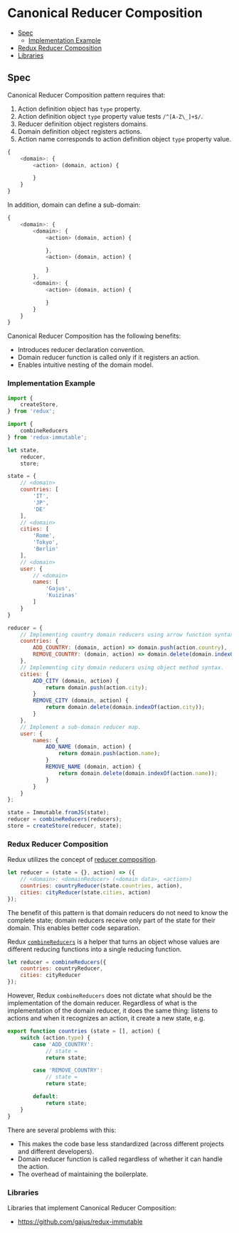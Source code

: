 # Canonical Reducer Composition

* [Spec](#spec)
    * [Implementation Example](#implementation-example)
* [Redux Reducer Composition](#redux-reducer-composition)
* [Libraries](#libraries)

## Spec

Canonical Reducer Composition pattern requires that:

1. Action definition object has `type` property.
1. Action definition object `type` property value tests `/^[A-Z\_]+$/`.
1. Reducer definition object registers domains.
1. Domain definition object registers actions.
1. Action name corresponds to action definition object `type` property value.

```js
{
    <domain>: {
        <action> (domain, action) {

        }
    }
}
```

In addition, domain can define a sub-domain:

```js
{
    <domain>: {
        <domain>: {
            <action> (domain, action) {

            },
            <action> (domain, action) {

            }
        },
        <domain>: {
            <action> (domain, action) {

            }
        }
    }
}
```

Canonical Reducer Composition has the following benefits:

* Introduces reducer declaration convention.
* Domain reducer function is called only if it registers an action.
* Enables intuitive nesting of the domain model.

### Implementation Example

```js
import {
    createStore,
} from 'redux';

import {
    combineReducers
} from 'redux-immutable';

let state,
    reducer,
    store;

state = {
    // <domain>
    countries: [
        'IT',
        'JP',
        'DE'
    ],
    // <domain>
    cities: [
        'Rome',
        'Tokyo',
        'Berlin'
    ],
    // <domain>
    user: {
        // <domain>
        names: [
            'Gajus',
            'Kuizinas'
        ]
    }
}

reducer = {
    // Implementing country domain reducers using arrow function syntax.
    countries: {
        ADD_COUNTRY: (domain, action) => domain.push(action.country),
        REMOVE_COUNTRY: (domain, action) => domain.delete(domain.indexOf(action.country))
    },
    // Implementing city domain reducers using object method syntax.
    cities: {
        ADD_CITY (domain, action) {
            return domain.push(action.city);
        }
        REMOVE_CITY (domain, action) {
            return domain.delete(domain.indexOf(action.city));
        }
    },
    // Implement a sub-domain reducer map.
    user: {
        names: {
            ADD_NAME (domain, action) {
                return domain.push(action.name);
            }
            REMOVE_NAME (domain, action) {
                return domain.delete(domain.indexOf(action.name));
            }
        }
    }
};

state = Immutable.fromJS(state);
reducer = combineReducers(reducers);
store = createStore(reducer, state);
```

### Redux Reducer Composition

Redux utilizes the concept of [reducer composition](http://gaearon.github.io/redux/docs/basics/Reducers.html#splitting-reducers).

```js
let reducer = (state = {}, action) => ({
    // <domain>: <domainReducer> (<domain data>, <action>)
    countries: countryReducer(state.countries, action),
    cities: cityReducer(state.cities, action)
});
```

The benefit of this pattern is that domain reducers do not need to know the complete state; domain reducers receive only part of the state for their domain. This enables better code separation.

Redux [`combineReducers`](http://gaearon.github.io/redux/docs/api/combineReducers.html) is a helper that turns an object whose values are different reducing functions into a single reducing function.

```js
let reducer = combineReducers({
    countries: countryReducer,
    cities: cityReducer
});
```

However, Redux `combineReducers` does not dictate what should be the implementation of the domain reducer. Regardless of what is the implementation of the domain reducer, it does the same thing: listens to actions and when it recognizes an action, it create a new state, e.g.

```js
export function countries (state = [], action) {
    switch (action.type) {
        case 'ADD_COUNTRY':
            // state =
            return state;

        case 'REMOVE_COUNTRY':
            // state =
            return state;

        default:
            return state;
    }
}
```

There are several problems with this:

* This makes the code base less standardized (across different projects and different developers).
* Domain reducer function is called regardless of whether it can handle the action.
* The overhead of maintaining the boilerplate.

### Libraries

Libraries that implement Canonical Reducer Composition:

* https://github.com/gajus/redux-immutable
